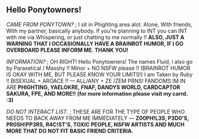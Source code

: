 ## Hello Ponytowners!
*CAME FROM PONYTOWN?* ; I sit in Phighting area alot. Alone, With friends, With my partner, basically anybody. If you're planning to INT you can INT with me via Whispering, or just chatting to me normally !! **ALSO, JUST A WARNING THAT I OCCASIONALLY HAVE A BRAINROT HUMOR, IF I GO OVERBOARD PLEASE INFORM ME. THANK YOU!**

*INFORMATION?* ; OH RIGHT! Hello Ponytowners! The names Fluid, i also go by Parasetical / Masshy !! Minor + NO NSFW please !! (BRAINROT HUMOR IS OKAY WITH ME, BUT PLEASE KNOW YOUR LIMITS!) I am Taken by Ruby !!
BISEXUAL + AROACE !! — ALL/ANY + ZE /ZEM PRNS! 
FANDOMS IM IN ARE **PHIGHTING, YAELOKRE, FNAF, DANDYS WORLD, CARDCAPTOR SAKURA, FPE, AND MORE!! (for more information please visit my carrd. :3)**

*DO NOT INTERACT LIST.* ; THESE ARE FOR THE TYPE OF PEOPLE WHO NEEDS TO BACK AWAY FROM  ME IMMEDIATELY — **Z00PH!L3S, P3D0'S, PR0SH!PP3RS, R4C!ST'S, TOXIC PEOPLE, NSFW ARTISTS AND MUCH MORE THAT DO NOT FIT BASIC FRIEND CRITERIA.**
